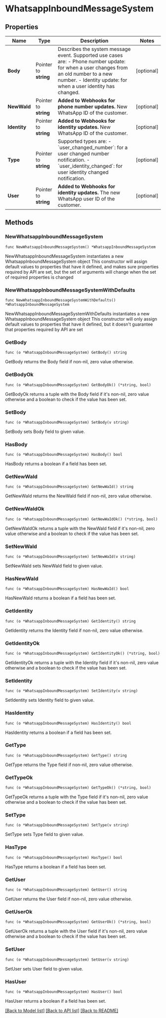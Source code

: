 # WhatsappInboundMessageSystem

## Properties

Name | Type | Description | Notes
------------ | ------------- | ------------- | -------------
**Body** | Pointer to **string** | Describes the system message event. Supported use cases are: - Phone number update: for when a user changes from an old number to a new number. - Identity update: for when a user identity has changed. | [optional] 
**NewWaId** | Pointer to **string** | **Added to Webhooks for phone number updates.**  New WhatsApp ID of the customer. | [optional] 
**Identity** | Pointer to **string** | **Added to Webhooks for identity updates.**  New WhatsApp ID of the customer. | [optional] 
**Type** | Pointer to **string** | Supported types are: - &#x60;user_changed_number&#x60;: for a user changed number notification. - &#x60;user_identity_changed&#x60;: for user identity changed notification. | [optional] 
**User** | Pointer to **string** | **Added to Webhooks for identity updates.**  The new WhatsApp user ID of the customer. | [optional] 

## Methods

### NewWhatsappInboundMessageSystem

`func NewWhatsappInboundMessageSystem() *WhatsappInboundMessageSystem`

NewWhatsappInboundMessageSystem instantiates a new WhatsappInboundMessageSystem object
This constructor will assign default values to properties that have it defined,
and makes sure properties required by API are set, but the set of arguments
will change when the set of required properties is changed

### NewWhatsappInboundMessageSystemWithDefaults

`func NewWhatsappInboundMessageSystemWithDefaults() *WhatsappInboundMessageSystem`

NewWhatsappInboundMessageSystemWithDefaults instantiates a new WhatsappInboundMessageSystem object
This constructor will only assign default values to properties that have it defined,
but it doesn't guarantee that properties required by API are set

### GetBody

`func (o *WhatsappInboundMessageSystem) GetBody() string`

GetBody returns the Body field if non-nil, zero value otherwise.

### GetBodyOk

`func (o *WhatsappInboundMessageSystem) GetBodyOk() (*string, bool)`

GetBodyOk returns a tuple with the Body field if it's non-nil, zero value otherwise
and a boolean to check if the value has been set.

### SetBody

`func (o *WhatsappInboundMessageSystem) SetBody(v string)`

SetBody sets Body field to given value.

### HasBody

`func (o *WhatsappInboundMessageSystem) HasBody() bool`

HasBody returns a boolean if a field has been set.

### GetNewWaId

`func (o *WhatsappInboundMessageSystem) GetNewWaId() string`

GetNewWaId returns the NewWaId field if non-nil, zero value otherwise.

### GetNewWaIdOk

`func (o *WhatsappInboundMessageSystem) GetNewWaIdOk() (*string, bool)`

GetNewWaIdOk returns a tuple with the NewWaId field if it's non-nil, zero value otherwise
and a boolean to check if the value has been set.

### SetNewWaId

`func (o *WhatsappInboundMessageSystem) SetNewWaId(v string)`

SetNewWaId sets NewWaId field to given value.

### HasNewWaId

`func (o *WhatsappInboundMessageSystem) HasNewWaId() bool`

HasNewWaId returns a boolean if a field has been set.

### GetIdentity

`func (o *WhatsappInboundMessageSystem) GetIdentity() string`

GetIdentity returns the Identity field if non-nil, zero value otherwise.

### GetIdentityOk

`func (o *WhatsappInboundMessageSystem) GetIdentityOk() (*string, bool)`

GetIdentityOk returns a tuple with the Identity field if it's non-nil, zero value otherwise
and a boolean to check if the value has been set.

### SetIdentity

`func (o *WhatsappInboundMessageSystem) SetIdentity(v string)`

SetIdentity sets Identity field to given value.

### HasIdentity

`func (o *WhatsappInboundMessageSystem) HasIdentity() bool`

HasIdentity returns a boolean if a field has been set.

### GetType

`func (o *WhatsappInboundMessageSystem) GetType() string`

GetType returns the Type field if non-nil, zero value otherwise.

### GetTypeOk

`func (o *WhatsappInboundMessageSystem) GetTypeOk() (*string, bool)`

GetTypeOk returns a tuple with the Type field if it's non-nil, zero value otherwise
and a boolean to check if the value has been set.

### SetType

`func (o *WhatsappInboundMessageSystem) SetType(v string)`

SetType sets Type field to given value.

### HasType

`func (o *WhatsappInboundMessageSystem) HasType() bool`

HasType returns a boolean if a field has been set.

### GetUser

`func (o *WhatsappInboundMessageSystem) GetUser() string`

GetUser returns the User field if non-nil, zero value otherwise.

### GetUserOk

`func (o *WhatsappInboundMessageSystem) GetUserOk() (*string, bool)`

GetUserOk returns a tuple with the User field if it's non-nil, zero value otherwise
and a boolean to check if the value has been set.

### SetUser

`func (o *WhatsappInboundMessageSystem) SetUser(v string)`

SetUser sets User field to given value.

### HasUser

`func (o *WhatsappInboundMessageSystem) HasUser() bool`

HasUser returns a boolean if a field has been set.


[[Back to Model list]](../README.md#documentation-for-models) [[Back to API list]](../README.md#documentation-for-api-endpoints) [[Back to README]](../README.md)


